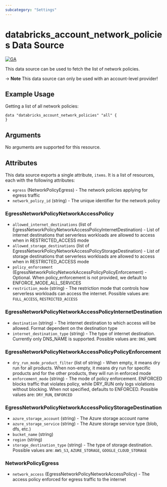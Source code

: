 ```yaml
---
subcategory: "Settings"
---
```

# databricks_account_network_policies Data Source
[![GA](https://img.shields.io/badge/Release_Stage-GA-green)](https://docs.databricks.com/aws/en/release-notes/release-types)

This data source can be used to fetch the list of network policies.

-> **Note** This data source can only be used with an account-level provider!

## Example Usage
Getting a list of all network policies:

```hcl
data "databricks_account_network_policies" "all" {
}
```

## Arguments
No arguments are supported for this resource.


## Attributes
This data source exports a single attribute, `items`. It is a list of resources, each with the following attributes:
* `egress` (NetworkPolicyEgress) - The network policies applying for egress traffic
* `network_policy_id` (string) - The unique identifier for the network policy

### EgressNetworkPolicyNetworkAccessPolicy
* `allowed_internet_destinations` (list of EgressNetworkPolicyNetworkAccessPolicyInternetDestination) - List of internet destinations that serverless workloads are allowed to access when in RESTRICTED_ACCESS mode
* `allowed_storage_destinations` (list of EgressNetworkPolicyNetworkAccessPolicyStorageDestination) - List of storage destinations that serverless workloads are allowed to access when in RESTRICTED_ACCESS mode
* `policy_enforcement` (EgressNetworkPolicyNetworkAccessPolicyPolicyEnforcement) - Optional. When policy_enforcement is not provided, we default to ENFORCE_MODE_ALL_SERVICES
* `restriction_mode` (string) - The restriction mode that controls how serverless workloads can access the internet. Possible values are: `FULL_ACCESS`, `RESTRICTED_ACCESS`

### EgressNetworkPolicyNetworkAccessPolicyInternetDestination
* `destination` (string) - The internet destination to which access will be allowed. Format dependent on the destination type
* `internet_destination_type` (string) - The type of internet destination. Currently only DNS_NAME is supported. Possible values are: `DNS_NAME`

### EgressNetworkPolicyNetworkAccessPolicyPolicyEnforcement
* `dry_run_mode_product_filter` (list of string) - When empty, it means dry run for all products.
  When non-empty, it means dry run for specific products and for the other products, they will run in enforced mode
* `enforcement_mode` (string) - The mode of policy enforcement. ENFORCED blocks traffic that violates policy,
  while DRY_RUN only logs violations without blocking. When not specified,
  defaults to ENFORCED. Possible values are: `DRY_RUN`, `ENFORCED`

### EgressNetworkPolicyNetworkAccessPolicyStorageDestination
* `azure_storage_account` (string) - The Azure storage account name
* `azure_storage_service` (string) - The Azure storage service type (blob, dfs, etc.)
* `bucket_name` (string)
* `region` (string)
* `storage_destination_type` (string) - The type of storage destination. Possible values are: `AWS_S3`, `AZURE_STORAGE`, `GOOGLE_CLOUD_STORAGE`

### NetworkPolicyEgress
* `network_access` (EgressNetworkPolicyNetworkAccessPolicy) - The access policy enforced for egress traffic to the internet